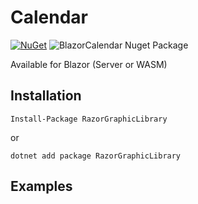 # Calendar

[![NuGet](https://img.shields.io/nuget/v/BlazorCalendar.svg)](https://www.nuget.org/packages/RazorGraphicLibrary)  ![BlazorCalendar Nuget Package](https://img.shields.io/nuget/dt/RazorGraphicLibrary)

Available for Blazor (Server or WASM)

## Installation
```
Install-Package RazorGraphicLibrary
```
or
```
dotnet add package RazorGraphicLibrary
```

## Examples
